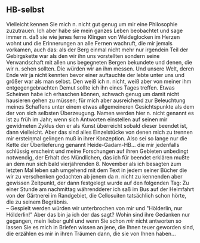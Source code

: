## HB-selbst
Vielleicht kennen Sie mich n. nicht gut genug um mir eine Philosophie zuzutrauen. Ich aber habe sie mein ganzes Leben beobachtet und sage immer n. daß sie wie jenes ferne Klingen von Weideglocken im Herzen wohnt und die Erinnerungen an alle Fernen wachruft, die mir jemals vorkamen, auch das: als der Berg einmal nicht mehr nur irgendein Teil der Gebirgskette war als den wir ihn uns vorstellten sondern seine Verwandschaft mit allen uns begegneten Bergen bekundete und denen, die wir n. sehen sollten. Die würden wir an ihm messen. Und unsere Welt, deren Ende wir ja nicht kennten bevor einer auftauchte der lebte unter uns und größer war als man selbst. Den weiß ich n. nicht, weiß aber von meiner ihm entgegengebrachten Demut sollte ich ihn eines Tages treffen. Etwas Scheinen habe ich erhaschen können, schwach genug um damit nicht hausieren gehen zu müssen; für mich aber ausreichend zur Beleuchtung meines Schaffens unter einem etwas allgemeineren Gesichtspunkte als dem der von sich selbsten Überzeugung. Namen werden hier n. nicht genannt es ist zu früh im Jahr; wenn sich Antworten einstellen auf seinen mir gewidmeten Zyklus den er als Kunst überreicht sobald dieser beendet ist, dann vielleicht. Aber das sind alles Einzelstücke von denen mich zu trennen mir ersteinmal gelingen muß in ihrer Konzeption. Also sei so lange nur die Kette der Überlieferung genannt Heide-Gadam-HB... die mir jedenfalls schlüssig erscheint und meine Forschungen auf ihren Gebieten unbedingt notwendig, der Erhalt des Mündlichen, das ich für beendet erklären mußte an dem nun sich bald vierjährenden 8. November als ich besagten zum letzten Mal leben sah umgehend mit dem Text in jedem seiner Bücher die wir zu verschenken gedachten ab jenem da n. nicht zu kennenden aber gewissen Zeitpunkt, der dann festgelegt wurde auf den folgenden Tag: Zu einer Stunde am nachmittag währendderer ich saß im Bus auf der Heimfahrt von der Gärtnerei im Randgebiet, die Cellosuiten tatsächlich schon hörte, die zu seinem Begräbnis.   
– Gespielt werden würden wir unterbrochen von mir und &quot;Hölderlin, nur Hölderlin!&quot; Aber das bin ja ich der das sagt? Wohin sind ihre Gedanken nur gegangen, mein lieber guhl und wenn Sie schon *mir* nicht antworten so lassen Sie es mich in Briefen wissen an jene, die Ihnen teuer geworden sind, die erzählen es mir in ihren Träumen dann, die sie von Ihnen haben...    
